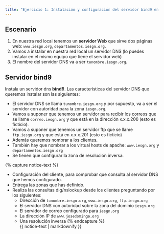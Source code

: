 ```yaml
---
title: "Ejercicio 1: Instalación y configuración del servidor bind9 en nuestra red local"
---
```


## Escenario

1. En nuestra red local tenemos un **servidor Web** que sirve dos páginas web: `www.iesgn.org`, `departamentos.iesgn.org`. 
2. Vamos a instalar en nuestra red local un servidor DNS (lo puedes instalar en el mismo equipo que tiene el servidor web)
3. El nombre del servidor DNS va a ser ``tunombre.iesgn.org``.

## Servidor bind9

Instala un servidor dns **bind9**.  Las características del servidor DNS que queremos instalar son las siguientes:

* El servidor DNS se llama ``tunombre.iesgn.org`` y por supuesto, va a ser el servidor con autoridad para la zona ``iesgn.org``.
* Vamos a suponer que tenemos un servidor para recibir los correos que se llame ``correo.iesgn.org`` y que está en la dirección x.x.x.200 (esto es ficticio).
* Vamos a suponer que tenemos un servidor ftp que se llame ``ftp.iesgn.org`` y que está en x.x.x.201 (esto es ficticio)
* Además queremos nombrar a los clientes.
* También hay que nombrar a los virtual hosts de apache: ``www.iesgn.org`` y ``departamentos.iesgn.org``
* Se tienen que configurar la zona de resolución inversa.

{% capture notice-text %}
* Configuración del cliente, para comprobar que consulta al servidor DNS que hemos configurado.
* Entrega las zonas que has definido.
* Realiza las consultas dig/nslookup desde los clientes preguntando por los siguientes:
	* Dirección de ``tunombre.iesgn.org``, ``www.iesgn.org``, ``ftp.iesgn.org``
	* El servidor DNS con autoridad sobre la zona del dominio ``iesgn.org``
	* El servidor de correo configurado para ``iesgn.org``
	* La dirección IP de ``www.josedomingo.org``
	* Una resolución inversa
{% endcapture %}<div class="notice--info">{{ notice-text | markdownify }}</div>